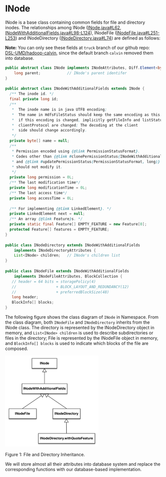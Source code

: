 # INode

INode is a base class containing common fields for file and directory inodes. The relationships among INode ([INode.java#L62](https://github.com/DSL-UMD/hadoop-calvin/blob/trunk/hadoop-hdfs-project/hadoop-hdfs/src/main/java/org/apache/hadoop/hdfs/server/namenode/INode.java#L62), [INodeWithAdditionalFields.java#L98-L124](https://github.com/DSL-UMD/hadoop-calvin/blob/6c852f2a3757129491c21a9ba3b315a7a00c0c28/hadoop-hdfs-project/hadoop-hdfs/src/main/java/org/apache/hadoop/hdfs/server/namenode/INodeWithAdditionalFields.java#L98-L124)), INodeFile ([INodeFile.java#L251-L253](https://github.com/DSL-UMD/hadoop-calvin/blob/6c852f2a3757129491c21a9ba3b315a7a00c0c28/hadoop-hdfs-project/hadoop-hdfs/src/main/java/org/apache/hadoop/hdfs/server/namenode/INodeFile.java#L251-L253)) and INodeDirectory ([INodeDirectory.java#L74](https://github.com/DSL-UMD/hadoop-calvin/blob/6c852f2a3757129491c21a9ba3b315a7a00c0c28/hadoop-hdfs-project/hadoop-hdfs/src/main/java/org/apache/hadoop/hdfs/server/namenode/INodeDirectory.java#L74)) are defined as follows:

**Note:** You can only see these fields at `truck` branch of our github repo: [DSL-UMD/hadoop-calvin](https://github.com/DSL-UMD/hadoop-calvin), since the default branch `calvin` removed them into database.


```java
public abstract class INode implements INodeAttributes, Diff.Element<byte[]> { {
    long parent;            // INode's parent identifer
}

public abstract class INodeWithAdditionalFields extends INode {
  /** The inode id. */
  final private long id;
  /**
   *  The inode name is in java UTF8 encoding; 
   *  The name in HdfsFileStatus should keep the same encoding as this.
   *  if this encoding is changed, implicitly getFileInfo and listStatus in
   *  clientProtocol are changed; The decoding at the client
   *  side should change accordingly.
   */
  private byte[] name = null;
  /** 
   * Permission encoded using {@link PermissionStatusFormat}.
   * Codes other than {@link #clonePermissionStatus(INodeWithAdditionalFields)}
   * and {@link #updatePermissionStatus(PermissionStatusFormat, long)}
   * should not modify it.
   */
  private long permission = 0L;
  /** The last modification time*/
  private long modificationTime = 0L;
  /** The last access time*/
  private long accessTime = 0L;

  /** For implementing {@link LinkedElement}. */
  private LinkedElement next = null;
  /** An array {@link Feature}s. */
  private static final Feature[] EMPTY_FEATURE = new Feature[0];
  protected Feature[] features = EMPTY_FEATURE;
}

public class INodeDirectory extends INodeWithAdditionalFields
    implements INodeDirectoryAttributes {
    List<INode> children;   // INode's children list
}

public class INodeFile extends INodeWithAdditionalFields
    implements INodeFileAttributes, BlockCollection {
   // header = 64 bits = storagePolicy(4)
   //                  + BLOCK_LAYOUT_AND_REDUNDANCY(12)
   //                  + preferredBlockSize(48)
   long header;
   BlockInfo[] blocks;
}
```

The following figure shows the class diagram of `INode` in Namespace. From the class diagram, both `INodeFile` and `INodeDirectory` inherits from the INode class. The directory is represented by the INodeDirectory object in memory, and `List<INode> children` is used to describe subdirectories or files in the directory; File is represented by the INodeFile object in memory, and `BlockInfo[] blocks` is used to indicate which blocks of the file are composed.

<img src="https://raw.githubusercontent.com/DSL-UMD/docs/master/src/img/inode-uml.png" class="center" style="width: 60%;" />

<span class="caption">Figure 1: File and Directory Inheritance.</span>

We will store almost all their attributes into database system and replace the corresponding functions with our database-based implementation.
